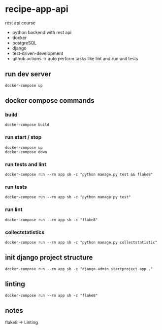 # recipe-app-api
rest api course

- python backend with rest api
- docker
- postgreSQL
- django
- test-driven-development
- github actions -> auto perform tasks like lint and run unit tests

## run dev server

    docker-compose up

## docker compose commands

### build

    docker-compose build

### run start / stop

    docker-compose up
    docker-compose down

### run tests and lint

    docker-compose run --rm app sh -c "python manage.py test && flake8"

### run tests

    docker-compose run --rm app sh -c "python manage.py test"

### run lint

    docker-compose run --rm app sh -c "flake8"

### collectstatistics

    docker-compose run --rm app sh -c "python manage.py collectstatistic"


## init django project structure

    docker-compose run --rm app sh -c "django-admin startproject app ."

## linting

    docker-compose run --rm app sh -c "flake8"

## notes

flake8 -> Linting